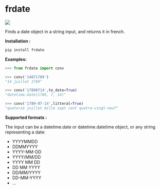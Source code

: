 # frdate
[![](https://img.shields.io/badge/pypi-v0.1-blue)](https://pypi.org/project/frdate/)

Finds a date object in a string input, and returns it in french.

**Installation :**
```python
pip install frdate
```

**Examples:**

```python
>>> from frdate import conv

>>> conv('14071789')
"14 juillet 1789"

>>> conv('17890714',to_date=True)
"datetime.date(1789, 7, 14)"

>>> conv('1789-07-14',litteral=True)
"quatorze juillet mille sept cent quatre-vingt-neuf"
```

**Supported formats :**

The input can be a datetime.date or datetime.datetime object, or any string representing a date:
- YYYYMMDD
- DDMMYYYY
- YYYY-MM-DD
- YYYY/MM/DD
- YYYY MM DD
- DD MM YYYY
- DD/MM/YYYY
- DD-MM-YYYY
- ...
